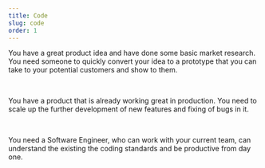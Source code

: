 ```yaml
---
title: Code
slug: code
order: 1
---
```


You have a great product idea and have done some basic market research. You need someone to quickly convert your idea to a prototype that you can take to your potential customers and show to them.

<br/>

You have a product that is already working great in production. You need to scale up the further development of new features and fixing of bugs in it.

<br/>

You need a Software Engineer, who can work with your current team, can understand the existing the coding standards and be productive from day one.
